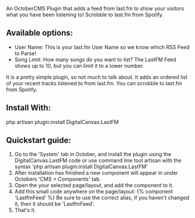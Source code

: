 An OctoberCMS Plugin that adds a feed from last.fm to show your visitors what you have been listening to! Scrobble to last.fm from Spotify.

Available options:
-----------------------
- User Name: This is your last.fm User Name so we know which RSS Feed to Parse!
- Song Limit: How many songs do you want to list? The LastFM Feed shows up to 10, but you can limit it to a lower number.

It is a pretty simple plugin, so not much to talk about. It adds an ordered list of your recent tracks listened to from last.fm. You can scrobble to last.fm from Spotify.


Install With:
------------------------
php artisan plugin:install DigitalCanvas.LastFM


Quickstart guide:
------------------------
1. Go to the 'System' tab in October, and install the plugin using the DigitalCanvas.LastFM code or use command line tool artisan with the syntax 'php artisan plugin:install DigitalCanvas.LastFM'
2. After installation has finished a new component will appear in under Octobers 'CMS > Components' tab.
3. Open the your selected page/layout, and add the component to it.
4. Add this small code anywhere on the page/layout: {% component 'LastfmFeed' %} Be sure to use the correct alias, if you haven't changed it, then it should be 'LastfmFeed'.
5. That's it.